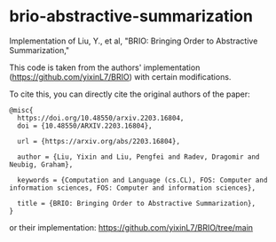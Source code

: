 # brio-abstractive-summarization
Implementation of Liu, Y., et al, "BRIO: Bringing Order to Abstractive Summarization,"

This code is taken from the authors' implementation (https://github.com/yixinL7/BRIO) with certain modifications.

To cite this, you can directly cite the original authors of the paper:

```
@misc{
  https://doi.org/10.48550/arxiv.2203.16804,
  doi = {10.48550/ARXIV.2203.16804},
  
  url = {https://arxiv.org/abs/2203.16804},
  
  author = {Liu, Yixin and Liu, Pengfei and Radev, Dragomir and Neubig, Graham},
  
  keywords = {Computation and Language (cs.CL), FOS: Computer and information sciences, FOS: Computer and information sciences},
  
  title = {BRIO: Bringing Order to Abstractive Summarization},
}
```

or their implementation: https://github.com/yixinL7/BRIO/tree/main
